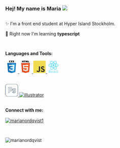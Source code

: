 <h3 align="left">Hej! My name is Maria <img src = "https://raw.githubusercontent.com/MartinHeinz/MartinHeinz/master/wave.gif" width = 25px> </h3>

##


✨ I'm a front end student at Hyper Island Stockholm. <br>

🌱 Right now I'm learning **typescript**

<br>

**Languages and Tools:**
<p align="left"> <a href="https://www.w3schools.com/css/" target="_blank" rel="noreferrer"> <img src="https://raw.githubusercontent.com/devicons/devicon/master/icons/css3/css3-original-wordmark.svg" alt="css3" width="40" height="40"/> </a> <a href="https://www.w3.org/html/" target="_blank" rel="noreferrer"> <img src="https://raw.githubusercontent.com/devicons/devicon/master/icons/html5/html5-original-wordmark.svg" alt="html5" width="40" height="40"/> </a>  <a href="https://developer.mozilla.org/en-US/docs/Web/JavaScript" target="_blank" rel="noreferrer"> <img src="https://raw.githubusercontent.com/devicons/devicon/master/icons/javascript/javascript-original.svg" alt="javascript" width="40" height="40"/> </a>  <a href="https://reactjs.org/" target="_blank" rel="noreferrer"> <img src="https://raw.githubusercontent.com/devicons/devicon/master/icons/react/react-original-wordmark.svg" alt="react" width="40" height="40"/> </a> </p> <a href="https://www.photoshop.com/en" target="_blank" rel="noreferrer"><br> <img src="https://raw.githubusercontent.com/devicons/devicon/master/icons/photoshop/photoshop-line.svg" alt="photoshop" width="40" height="40"/> </a> <a href="https://www.adobe.com/in/products/illustrator.html" target="_blank" rel="noreferrer"> <img src="https://www.vectorlogo.zone/logos/adobe_illustrator/adobe_illustrator-icon.svg" alt="illustrator" width="40" height="40"/> </a> <br>

<br>

**Connect with me:**
<p align="left">
<a href="https://linkedin.com/in/marianordqvist1" target="blank"><img align="center" src="https://raw.githubusercontent.com/rahuldkjain/github-profile-readme-generator/master/src/images/icons/Social/linked-in-alt.svg" alt="marianordqvist1" height="30" width="40" /></a>
</p>
<br>
<p><img align="left" src="https://github-readme-stats.vercel.app/api/top-langs?username=marianordqvist&show_icons=true&locale=en&layout=compact" alt="marianordqvist" /></p>
